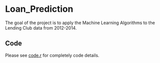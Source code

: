 # Loan_Prediction
The goal of the project is to apply the Machine Learning Algorithms to the Lending Club data from 2012-2014. 




## Code

Please see [code.r](https://github.com/ct627/Loan_Prediction/blob/master/code.R) for completely code details.
